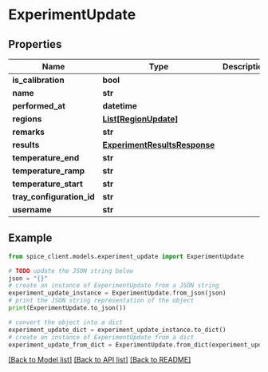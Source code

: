 # ExperimentUpdate


## Properties

Name | Type | Description | Notes
------------ | ------------- | ------------- | -------------
**is_calibration** | **bool** |  | [optional] 
**name** | **str** |  | [optional] 
**performed_at** | **datetime** |  | [optional] 
**regions** | [**List[RegionUpdate]**](RegionUpdate.md) |  | [optional] 
**remarks** | **str** |  | [optional] 
**results** | [**ExperimentResultsResponse**](ExperimentResultsResponse.md) |  | [optional] 
**temperature_end** | **str** |  | [optional] 
**temperature_ramp** | **str** |  | [optional] 
**temperature_start** | **str** |  | [optional] 
**tray_configuration_id** | **str** |  | [optional] 
**username** | **str** |  | [optional] 

## Example

```python
from spice_client.models.experiment_update import ExperimentUpdate

# TODO update the JSON string below
json = "{}"
# create an instance of ExperimentUpdate from a JSON string
experiment_update_instance = ExperimentUpdate.from_json(json)
# print the JSON string representation of the object
print(ExperimentUpdate.to_json())

# convert the object into a dict
experiment_update_dict = experiment_update_instance.to_dict()
# create an instance of ExperimentUpdate from a dict
experiment_update_from_dict = ExperimentUpdate.from_dict(experiment_update_dict)
```
[[Back to Model list]](../README.md#documentation-for-models) [[Back to API list]](../README.md#documentation-for-api-endpoints) [[Back to README]](../README.md)


